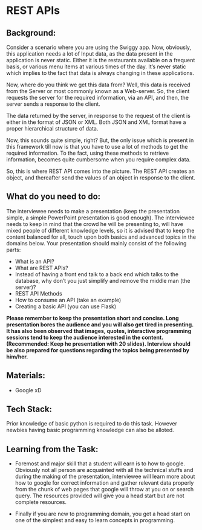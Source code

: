 # REST APIs

## Background:

Consider a scenario where you are using the Swiggy app. Now, obviously, this application needs a lot of Input data, as the data present in the application is never static. Either it is the restaurants available on a frequent basis, or various menu items at various times of the day. It’s never static which implies to the fact that data is always changing in these applications.

Now, where do you think we get this data from? Well, this data is received from the Server or most commonly known as a Web-server. So, the client requests the server for the required information, via an API, and then, the server sends a response to the client.

The data returned by the server, in response to the request of the client is either in the format of JSON or XML. Both JSON and XML format have a proper hierarchical structure of data.

Now, this sounds quite simple, right? But, the only issue which is present in this framework till now is that you have to use a lot of methods to get the required information. To the fact, using these methods to retrieve information, becomes quite cumbersome when you require complex data.

So, this is where REST API comes into the picture. The REST API creates an object, and thereafter send the values of an object in response to the client.

## What do you need to do:

The interviewee needs to make a presentation (keep the presentation simple, a simple PowerPoint presentation is good enough). The interviewee needs to keep in mind that the crowd he will be presenting to, will have mixed people of different knowledge levels, so it is advised that to keep the content balanced for all, touch upon both basics and advanced topics in the domains below. Your presentation should mainly consist of the following parts:

- What is an API?
- What are REST APIs?
- Instead of having a front end talk to a back end which talks to the database, why don’t you just simplify and remove the middle man (the server)?
- REST API Methods
- How to consume an API (take an example)
- Creating a basic API (you can use Flask)

**Please remember to keep the presentation short and concise. Long presentation bores the audience and you will also get tired in presenting. It has also been observed that images, quotes, interactive programming sessions tend to keep the audience interested in the content. (Recommended: Keep he presentation with 20 slides). Interview should be also prepared for questions regarding the topics being presented by him/her.**

## Materials:

- Google xD

## Tech Stack:

Prior knowledge of basic python is required to do this task. However newbies having basic programming knowledge can also be alloted.

## Learning from the Task:

- Foremost and major skill that a student will earn is to how to google. Obviously not all person are acquainted with all the technical stuffs and during the making of the presentation, interviewee will learn more about how to google for correct information and gather relevant data properly from the chunk of web pages that google will throw at you on or search query. The resources provided will give you a head start but are not complete resources.

- Finally if you are new to programming domain, you get a head start on one of the simplest and easy to learn concepts in programming.
